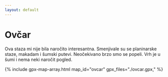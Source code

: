 ```yaml
---
layout: default
---
```


# Ovčar

Ova staza mi nije bila naročito interesantna.
Smenjivale su se planinarske staze, makadam i šumski putevi.
Neočekivano brzo smo se popeli.
Vrh je u šumi i nema neki naročit pogled.

{% include gpx-map-array.html map_id="ovcar" gpx_files="./ovcar.gpx," %}